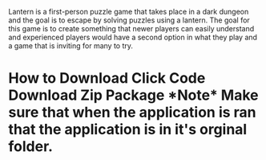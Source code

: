 Lantern is a first-person puzzle game that takes place in a dark dungeon and the goal is to escape by solving puzzles using a lantern. The goal for this game is to create something that newer players can easily understand and experienced players would have a second option in what they play and a game that is inviting for many to try.

<h1>How to Download<h1\>
Click Code
Download Zip Package
*Note*
Make sure that when the application is ran that the application is in it's orginal folder.
